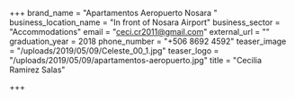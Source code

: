 +++
brand_name = "Apartamentos Aeropuerto Nosara "
business_location_name = "In front of Nosara Airport"
business_sector = "Accommodations"
email = "ceci.cr2011@gmail.com"
external_url = ""
graduation_year = 2018
phone_number = "+506 8692 4592"
teaser_image = "/uploads/2019/05/09/Celeste_00_1.jpg"
teaser_logo = "/uploads/2019/05/09/apartamentos-aeropuerto.jpg"
title = "Cecilia Ramirez Salas"

+++
